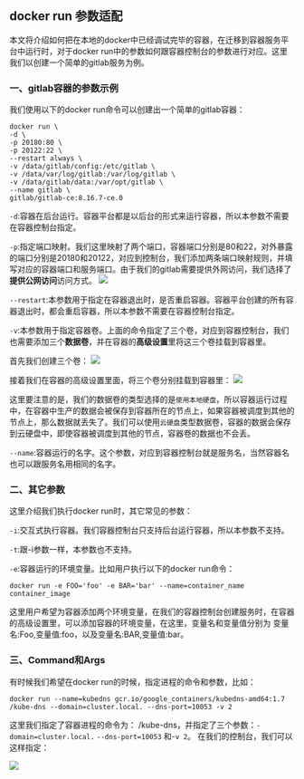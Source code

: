 ## docker run 参数适配

  本文将介绍如何把在本地的docker中已经调试完毕的容器，在迁移到容器服务平台中运行时，对于docker run中的参数如何跟容器控制台的参数进行对应。这里我们以创建一个简单的gitlab服务为例。

### 一、gitlab容器的参数示例
我们使用以下的docker run命令可以创建出一个简单的gitlab容器：

```shell
docker run \
-d \
-p 20180:80 \
-p 20122:22 \
--restart always \
-v /data/gitlab/config:/etc/gitlab \
-v /data/var/log/gitlab:/var/log/gitlab \
-v /data/gitlab/data:/var/opt/gitlab \
--name gitlab \
gitlab/gitlab-ce:8.16.7-ce.0

```



`-d`:容器在后台运行。容器平台都是以后台的形式来运行容器，所以本参数不需要在容器控制台指定。

`-p`:指定端口映射。我们这里映射了两个端口，容器端口分别是80和22，对外暴露的端口分别是20180和20122，对应到控制台，我们添加两条端口映射规则，并填写对应的容器端口和服务端口。由于我们的gitlab需要提供外网访问，我们选择了**提供公网访问**访问方式。
![](http://imgcache.tcecqpoc.fsphere.cn/image/mc.qcloudimg.com/static/img/cf73ee3d941a768491d52af56a386db4/image.png)

`--restart`:本参数用于指定在容器退出时，是否重启容器。容器平台创建的所有容器退出时，都会重启容器，所以本参数不需要在容器控制台指定。

`-v`:本参数用于指定容器卷。上面的命令指定了三个卷，对应到容器控制台，我们也需要添加三个**数据卷**，并在容器的**高级设置**里将这三个卷挂载到容器里。

首先我们创建三个卷：
![](http://imgcache.tcecqpoc.fsphere.cn/image/mc.qcloudimg.com/static/img/c5b11b2c717c263aa68a2aab12234fad/volume.png)

接着我们在容器的高级设置里面，将三个卷分别挂载到容器里：
![](http://imgcache.tcecqpoc.fsphere.cn/image/mc.qcloudimg.com/static/img/d4130bd91b37fd76b6de759c2f8a1075/mount.png)

这里要注意的是，我们的数据卷的类型选择的是`使用本地硬盘`，所以容器运行过程中，在容器中生产的数据会被保存到容器所在的节点上，如果容器被调度到其他的节点上，那么数据就丢失了。我们可以使用`云硬盘`类型数据卷，容器的数据会保存到云硬盘中，即使容器被调度到其他的节点，容器卷的数据也不会丢。

`--name`:容器运行的名字。这个参数，对应到容器控制台就是服务名，当然容器名也可以跟服务名用相同的名字。

### 二、其它参数
这里介绍我们执行docker run时，其它常见的参数：

`-i`:交互式执行容器。我们容器控制台只支持后台运行容器，所以本参数不支持。

`-t`:跟-i参数一样，本参数也不支持。


`-e`:容器运行的环境变量。比如用户执行以下的docker run命令：
```
docker run -e FOO='foo' -e BAR='bar' --name=container_name container_image
```

这里用户希望为容器添加两个环境变量，在我们的容器控制台创建服务时，在容器的高级设置里，可以添加容器的环境变量，在这里，变量名和变量值分别为 变量名:Foo,变量值:foo，以及变量名:BAR,变量值:bar。

### 三、Command和Args
有时候我们希望在docker run的时候，指定进程的命令和参数，比如：
```
docker run --name=kubedns gcr.io/google_containers/kubedns-amd64:1.7 /kube-dns --domain=cluster.local. --dns-port=10053 -v 2

```
这里我们指定了容器进程的命令为： /kube-dns，并指定了三个参数：`-domain=cluster.local.` `--dns-port=10053` 和-`v 2`。
在我们的控制台，我们可以这样指定：

![](http://imgcache.tcecqpoc.fsphere.cn/image/mc.qcloudimg.com/static/img/cf991cd098b96c19b70b1da4e11507c5/image.png)